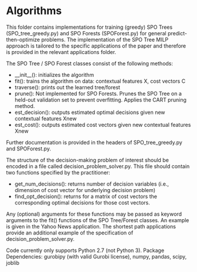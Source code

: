 # Algorithms

This folder contains implementations for training (greedy) SPO Trees (SPO_tree_greedy.py) and SPO Forests (SPOForest.py) for general predict-then-optimize problems. The implementation of the SPO Tree MILP approach is tailored to the specific applications of the paper and therefore is provided in the relevant applications folder.

The SPO Tree / SPO Forest classes consist of the following methods:
* \_\_init\_\_(): initializes the algorithm
* fit(): trains the algorithm on data: contextual features X, cost vectors C
* traverse(): prints out the learned tree/forest
* prune(): Not implemented for SPO Forests. Prunes the SPO Tree on a held-out validation set to prevent overfitting. Applies the CART pruning method.
* est_decision(): outputs estimated optimal decisions given new contextual features Xnew
* est_cost(): outputs estimated cost vectors given new contextual features Xnew

Further documentation is provided in the headers of SPO_tree_greedy.py and SPOForest.py.

The structure of the decision-making problem of interest should be encoded in a file called decision_problem_solver.py. This file should contain two functions specified by the practitioner:
* get_num_decisions(): returns number of decision variables (i.e., dimension of cost vector for underlying decision problem)
* find_opt_decision(): returns for a matrix of cost vectors the corresponding optimal decisions for those cost vectors.

Any (optional) arguments for these functions may be passed as keyword arguments to the fit() functions of the SPO Tree/Forest classes. An example is given in the Yahoo News application. The shortest path applications provide an additional example of the specification of decision_problem_solver.py.

Code currently only supports Python 2.7 (not Python 3).
Package Dependencies: gurobipy (with valid Gurobi license), numpy, pandas, scipy, joblib
